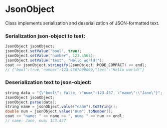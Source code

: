 # JsonObject

Class implements serialization and deserialization of JSON-formatted text.

### Serialization json-object to text:
```Java
JsonObject jsonObject;
jsonObject.setValue("bool", true);
jsonObject.setValue("number", 123.4567);
jsonObject.setValue("text", "Hello world!");
cout << jsonObject.stringify(JsonObject::MODE_COMPACT) << endl;
// {"bool":true,"number":123.4567000000,"text":"Hello world!"}
```

### Deserialization text to json-object:
```Java
string data = "{\"bool\": false, \"num\":123.457, \"name\":\"Jane\"}";
JsonObject jsonObject;
jsonObject.parse(data);
string name = jsonObject.value("name").toString();
double num = jsonObject.value("num").toNumber();
cout << "name: " << name << ", num: " << num << endl;
// name: Jane, num: 123.457
```
